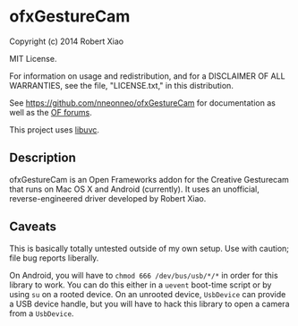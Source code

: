 ofxGestureCam
=============

Copyright (c) 2014 Robert Xiao

MIT License.

For information on usage and redistribution, and for a DISCLAIMER OF ALL
WARRANTIES, see the file, "LICENSE.txt," in this distribution.

See https://github.com/nneonneo/ofxGestureCam for documentation as well as the [OF forums](http://forum.openframeworks.cc/index.php).

This project uses [libuvc](https://github.com/nneonneo/libuvc).

Description
-----------

ofxGestureCam is an Open Frameworks addon for the Creative Gesturecam that runs on Mac OS X and Android (currently). It uses an unofficial, reverse-engineered driver developed by Robert Xiao.

Caveats
-------

This is basically totally untested outside of my own setup. Use with caution; file bug reports liberally.

On Android, you will have to `chmod 666 /dev/bus/usb/*/*` in order for this library to work. You can do this
either in a `uevent` boot-time script or by using `su` on a rooted device. On an unrooted device, `UsbDevice`
can provide a USB device handle, but you will have to hack this library to open a camera from a `UsbDevice`.
